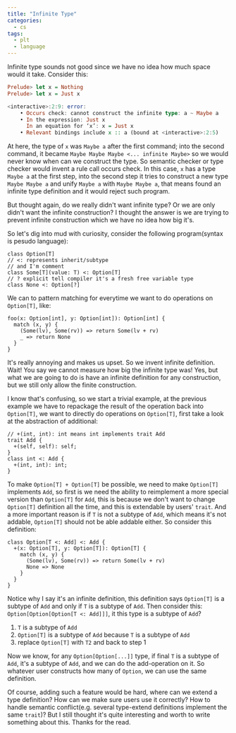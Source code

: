 ```yaml
---
title: "Infinite Type"
categories:
  - cs
tags:
  - plt
  - language
---
```


Infinite type sounds not good since we have no idea how much space would it take. Consider this:

```hs
Prelude> let x = Nothing
Prelude> let x = Just x

<interactive>:2:9: error:
    • Occurs check: cannot construct the infinite type: a ~ Maybe a
    • In the expression: Just x
      In an equation for ‘x’: x = Just x
    • Relevant bindings include x :: a (bound at <interactive>:2:5)
```

At here, the type of `x` was `Maybe a` after the first command; into the second command, it became `Maybe Maybe Maybe <... infinite Maybe>` so we would never know when can we construct the type. So semantic checker or type checker would invent a rule call occurs check. In this case, `x` has a type `Maybe a` at the first step, into the second step it tries to construct a new type `Maybe Maybe a` and unify `Maybe a` with `Maybe Maybe a`, that means found an infinite type definition and it would reject such program.

But thought again, do we really didn't want infinite type? Or we are only didn't want the infinite construction? I thought the answer is we are trying to prevent infinite construction which we have no idea how big it's.

So let's dig into mud with curiosity, consider the following program(syntax is pesudo language):

```
class Option[T]
// <: represents inherit/subtype
// and I'm comment
class Some[T](value: T) <: Option[T]
// ? explicit tell compiler it's a fresh free variable type
class None <: Option[?]
```

We can to pattern matching for everytime we want to do operations on `Option[T]`, like:

```
foo(x: Option[int], y: Option[int]): Option[int] {
  match (x, y) {
    (Some(lv), Some(rv)) => return Some(lv + rv)
    _ => return None
  }
}
```

It's really annoying and makes us upset. So we invent infinite definition. Wait! You say we cannot measure how big the infinite type was! Yes, but what we are going to do is have an infinite definition for any construction, but we still only allow the finite construction.

I know that's confusing, so we start a trivial example, at the previous example we have to repackage the result of the operation back into `Option[T]`, we want to directly do operations on `Option[T]`, first take a look at the abstraction of additional:

```
// +(int, int): int means int implements trait Add
trait Add {
  +(self, self): self;
}
class int <: Add {
  +(int, int): int;
}
```

To make `Option[T] + Option[T]` be possible, we need to make `Option[T]` implements `Add`, so first is we need the ability to reimplement a more special version than `Option[T]` for `Add`, this is because we don't want to change `Option[T]` definition all the time, and this is extendable by users' `trait`. And a more important reason is if `T` is not a subtype of `Add`, which means it's not addable, `Option[T]` should not be able addable either. So consider this definition:

```
class Option[T <: Add] <: Add {
  +(x: Option[T], y: Option[T]): Option[T] {
    match (x, y) {
      (Some(lv), Some(rv)) => return Some(lv + rv)
      None => None
    }
  }
}
```

Notice why I say it's an infinite definition, this definition says `Option[T]` is a subtype of `Add` and only if `T` is a subtype of `Add`. Then consider this: `Option[Option[Option[T <: Add]]]`, it this type is a subtype of `Add`?

1. `T` is a subtype of `Add`
2. `Option[T]` is a subtype of `Add` because `T` is a subtype of `Add`
3. replace `Option[T]` with `T2` and back to step 1

Now we know, for any `Option[Option[...]]` type, if final `T` is a subtype of `Add`, it's a subtype of `Add`, and we can do the add-operation on it. So whatever user constructs how many of `Option`, we can use the same definition.

Of course, adding such a feature would be hard, where can we extend a type definition? How can we make sure users use it correctly? How to handle semantic conflict(e.g. several type-extend definitions implement the same `trait`)? But I still thought it's quite interesting and worth to write something about this. Thanks for the read.
